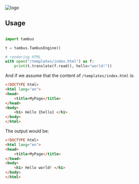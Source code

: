 ![logo](./assets/banner.svg)





## Usage 

```py

import tambus

t = tambus.TambusEngine()

# rendering HTML
with open("/templates/index.html") as f:
    print(t.translate(f.read(), hello="world!"))


```

And if we assume that the content of `/templates/index.html` is:

```html
<!DOCTYPE html>
<html lang="en">
<head>
    <title>MyPage</title>
</head>
<body>
    <h1> Hello {hello} </h1>
</body>
</html>
```

The output would be:

```html
<!DOCTYPE html>
<html lang="en">
<head>
    <title>MyPage</title>
</head>
<body>
    <h1> Hello world! </h1>
</body>
</html>
```
